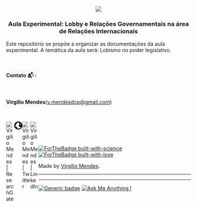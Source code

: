 

<p align="center">

<img src="https://i.giphy.com/media/v1.Y2lkPTc5MGI3NjExdmZhanBkNmdxenlwenduemc2aGdvZHo1azAzdjV3OGR4bTJ4eHl1NyZlcD12MV9pbnRlcm5hbF9naWZfYnlfaWQmY3Q9Zw/LRNAO2LE6upSDUWBBa/giphy.gif" align="center" width="190"/>

<h3 align="center">

Aula Experimental: Lobby e Relações Governamentais na área de Relações Internacionais

</h3>

</p>

<p align="center">

Este repositório se propõe a organizar as documentações da aula experimental. A temática da aula será: Lobismo no poder legislativo. <br />

</p>

<br />

#### Contato :mailbox_with_mail: :

<br />

**Virgílio
Mendes**([v.mendesdcp@gmail.com](mailto:v.mendesdcp@gmail.com))

<br />

[<img src="https://cdn.jsdelivr.net/npm/simple-icons@v3/icons/researchgate.svg" alt="Virgilio Mendes | ResearchGate" align="left" width="22px"/>](https://www.researchgate.net/profile/Virgilio_Mendes3)
[<img src="https://raw.githubusercontent.com/iconic/open-iconic/master/svg/globe.svg" alt="virgiliomendes.github.io" align="left" width="22px"/>](https://virgiliomendes.github.io)
[<img src="https://cdn.jsdelivr.net/npm/simple-icons@v3/icons/twitter.svg" alt="Virgilio Mendes | Twitter" align="left" width="22px"/>](https://twitter.com/Mendes_txt)
[<img src="https://cdn.jsdelivr.net/npm/simple-icons@v3/icons/linkedin.svg" alt="Virgilio Mendes | LinkedIn" align="left" width="22px"/>](https://www.linkedin.com/in/virgiliomendes/)

<br /> <br /> <br />

[![ForTheBadge
built-with-science](http://ForTheBadge.com/images/badges/built-with-science.svg)](https://GitHub.com/Naereen/)
[![ForTheBadge
built-with-love](http://ForTheBadge.com/images/badges/built-with-love.svg)](https://GitHub.com/Naereen/)

Made by [Virgilio Mendes](https://virgilioamendes.quarto.pub).

<hr>

<hr>

[![Generic
badge](https://img.shields.io/badge/Updated-Yes-%3CGREEN%3E.svg)](https://shields.io/)
[![Ask Me Anything
!](https://img.shields.io/badge/Ask%20me-anything-1abc9c.svg)](https://GitHub.com/Naereen/ama)
